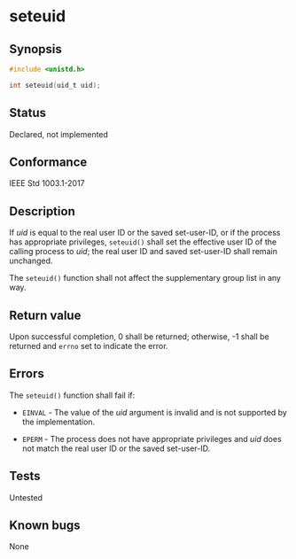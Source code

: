 # seteuid

## Synopsis

```c
#include <unistd.h>

int seteuid(uid_t uid);
```

## Status

Declared, not implemented

## Conformance

IEEE Std 1003.1-2017

## Description

If _uid_ is equal to the real user ID or the saved set-user-ID, or if the process has appropriate privileges,
`seteuid()` shall set the effective user ID of the calling process to _uid_; the real user ID and saved set-user-ID
shall remain unchanged.

The `seteuid()` function shall not affect the supplementary group list in any way.

## Return value

Upon successful completion, 0 shall be returned; otherwise, -1 shall be returned and `errno` set to indicate the error.

## Errors

The `seteuid()` function shall fail if:

* `EINVAL` - The value of the _uid_ argument is invalid and is not supported by the implementation.

* `EPERM` - The process does not have appropriate privileges and _uid_ does not match the real user ID or the saved
set-user-ID.

## Tests

Untested

## Known bugs

None
